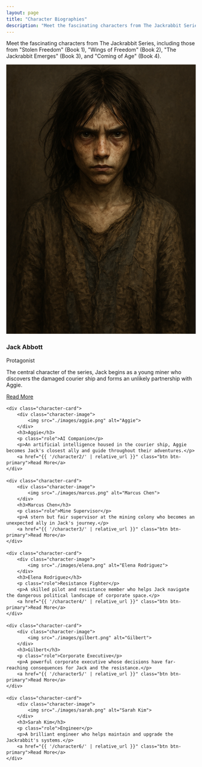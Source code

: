 ```yaml
---
layout: page
title: "Character Biographies"
description: "Meet the fascinating characters from The Jackrabbit Series"
---
```


<p>Meet the fascinating characters from The Jackrabbit Series, including those from "Stolen Freedom" (Book 1), "Wings of Freedom" (Book 2), "The Jackrabbit Emerges" (Book 3), and "Coming of Age" (Book 4).</p>

<div class="character-grid">
    <div class="character-card">
        <div class="character-image">
            <img src="./images/jack.png" alt="Jack Abbott">
        </div>
        <h3>Jack Abbott</h3>
        <p class="role">Protagonist</p>
        <p>The central character of the series, Jack begins as a young miner who discovers the damaged courier ship and forms an unlikely partnership with Aggie.</p>
        <a href="{{ '/character1/' | relative_url }}" class="btn btn-primary">Read More</a>
    </div>

    <div class="character-card">
        <div class="character-image">
            <img src="./images/aggie.png" alt="Aggie">
        </div>
        <h3>Aggie</h3>
        <p class="role">AI Companion</p>
        <p>An artificial intelligence housed in the courier ship, Aggie becomes Jack's closest ally and guide throughout their adventures.</p>
        <a href="{{ '/character2/' | relative_url }}" class="btn btn-primary">Read More</a>
    </div>

    <div class="character-card">
        <div class="character-image">
            <img src="./images/marcus.png" alt="Marcus Chen">
        </div>
        <h3>Marcus Chen</h3>
        <p class="role">Mine Supervisor</p>
        <p>A stern but fair supervisor at the mining colony who becomes an unexpected ally in Jack's journey.</p>
        <a href="{{ '/character3/' | relative_url }}" class="btn btn-primary">Read More</a>
    </div>

    <div class="character-card">
        <div class="character-image">
            <img src="./images/elena.png" alt="Elena Rodriguez">
        </div>
        <h3>Elena Rodriguez</h3>
        <p class="role">Resistance Fighter</p>
        <p>A skilled pilot and resistance member who helps Jack navigate the dangerous political landscape of corporate space.</p>
        <a href="{{ '/character4/' | relative_url }}" class="btn btn-primary">Read More</a>
    </div>

    <div class="character-card">
        <div class="character-image">
            <img src="./images/gilbert.png" alt="Gilbert">
        </div>
        <h3>Gilbert</h3>
        <p class="role">Corporate Executive</p>
        <p>A powerful corporate executive whose decisions have far-reaching consequences for Jack and the resistance.</p>
        <a href="{{ '/character5/' | relative_url }}" class="btn btn-primary">Read More</a>
    </div>

    <div class="character-card">
        <div class="character-image">
            <img src="./images/sarah.png" alt="Sarah Kim">
        </div>
        <h3>Sarah Kim</h3>
        <p class="role">Engineer</p>
        <p>A brilliant engineer who helps maintain and upgrade the Jackrabbit's systems.</p>
        <a href="{{ '/character6/' | relative_url }}" class="btn btn-primary">Read More</a>
    </div>
</div>

